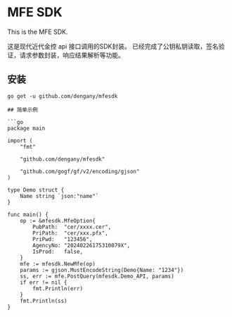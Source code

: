 # MFE SDK

This is the MFE SDK.

这是现代近代金控 api 接口调用的SDK封装。
已经完成了公钥私钥读取，签名验证，请求参数封装，响应结果解析等功能。

## 安装

```
go get -u github.com/dengany/mfesdk

## 简单示例

```go
package main

import (
	"fmt"

	"github.com/dengany/mfesdk"

	"github.com/gogf/gf/v2/encoding/gjson"
)

type Demo struct {
	Name string `json:"name"`
}

func main() {
	op := &mfesdk.MfeOption{
		PubPath:  "cer/xxxx.cer",
		PriPath:  "cer/xxx.pfx",
		PriPwd:   "123456",
		AgencyNo: "20240226175310079X",
		IsProd:   false,
	}
	mfe := mfesdk.NewMfe(op)
	params := gjson.MustEncodeString(Demo{Name: "1234"})
	ss, err := mfe.PostQuery(mfesdk.Demo_API, params)
	if err != nil {
		fmt.Println(err)
	}
	fmt.Println(ss)
}

